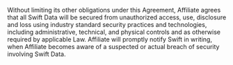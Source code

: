 Without limiting its other obligations under this Agreement, Affiliate agrees that all Swift Data will be secured from unauthorized access, use, disclosure and loss using industry standard security practices and technologies, including administrative, technical, and physical controls and as otherwise required by applicable Law. Affiliate will promptly notify Swift in writing, when Affiliate becomes aware of a suspected or actual breach of security involving Swift Data.